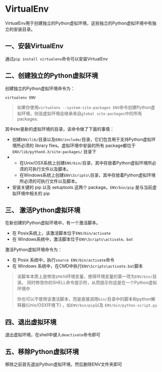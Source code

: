 # VirtualEnv
VirtualEnv用于创建独立的Python虚拟环境，这些独立的Python虚拟环境中有独立的安装目录。

## 一、安装VirtualEnv
通过`pip install virtualenv`命令可以安装VirtualEnv

## 二、创建独立的Python虚拟环境
创建独立的Python虚拟环境命令为：

	virtualenv ENV

>如果你使用`virtualenv --system-site-packages ENV`命令创建Python虚拟环境，则该虚拟环境会继承来自`global site-packages`中的所有 packages.

其中`ENV`是新的虚拟环境的目录，该命令做了下面的事情：

* 创建`ENV/lib/`目录以及`ENV/include/`目录，它们包含用于支持Python虚拟环境所必须的
  library files。虚拟环境中安装的所有 package都位于 
  `ENV/lib/pythonX.X/site-packages/` 目录下
* 
	* 在Unix/OSX系统上创建`ENV/bin/`目录，其中存放着Python虚拟环境所必须的可执行文件以及脚本。
	* 在Windows系统上创建`ENV\Scripts\`目录，其中存放着Python虚拟环境所必须的可执行文件以及脚本。
* 安装关键的 pip 以及 setuptools 这两个 package。`ENV/bin/pip` 是与当前虚拟环境中相关的 pip

## 三、 激活Python虚拟环境
在新创建的Python虚拟环境中，有一个激活脚本。

* 在 Posix系统上，该激活脚本位于`ENV/bin/activate`
* 在 Windows系统中，激活脚本位于`ENV\Scripts\activate。bat`

激活Python虚拟环境命令为：	

* 在 Posix 系统中，执行`source ENV/bin/activate`命令
* 在 Windows 系统中，在CMD中执行`ENV\Scripts\activate.bat`脚本

>该脚本本质上是修改`$PATH`环境变量，使得环境变量的第一项为`ENV/bin/`目录。
>同时修改你的SHELL命令提示符，从而提示你这是在一个Python虚拟环境中
>
>你也可以不使用该激活脚本，而是直接调用`bin/`目录中的脚本和python解释器(Unix/OSX环境下)
>，如`ENV/bin/pip`以及 `ENV/bin/python-script.py`

## 四、退出虚拟环境
退出虚拟环境，在shell中键入`deactivate`命令即可

## 五、移除Python虚拟环境
移除之前首先退出Python虚拟环境，然后删除ENV文件夹即可
